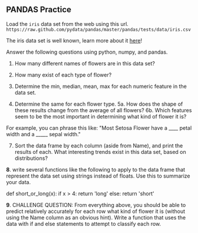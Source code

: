 ## PANDAS Practice

Load the `iris` data set from the web using this url.
`https://raw.github.com/pydata/pandas/master/pandas/tests/data/iris.csv`

The iris data set is well known, learn more about it <a href="http://en.wikipedia.org/wiki/Iris_flower_data_set">here</a>!

Answer the following questions using python, numpy, and pandas.

1. How many different names of flowers are in this data set?
2. How many exist of each type of flower?

3. Determine the min, median, mean, max for each numeric feature in the data set.
4. Determine the same for each flower type.
5a. How does the shape of these results change from the average of all flowers?
6b. Which features seem to be the most important in determining what kind of flower it is?

For example, you can phrase this like:
"Most Setosa Flower have a ____ petal width and a _____ sepal width."

7. Sort the data frame by each column (aside from Name), and print the results of each. What interesting trends exist in this data set, based on distributions?

**8**. write several functions like the following to apply to the data frame that represent the data set using strings instead of floats. Use this to summarize your data.

  def short_or_long(x): 
   if x > 4: 
     return 'long' 
   else: 
     return 'short'

**9**. CHALLENGE QUESTION: From everything above, you should be able to predict relatively accurately for each row what kind of flower it is (without using the Name column as an obvious hint). Write a function that uses the data with if and else statements to attempt to classify each row.
